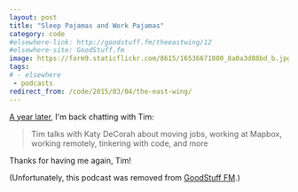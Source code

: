 ```yaml
---
layout: post
title: "Sleep Pajamas and Work Pajamas"
category: code
#elsewhere-link: http://goodstuff.fm/theeastwing/12
#elsewhere-site: GoodStuff.fm
image: https://farm9.staticflickr.com/8615/16536671800_8a0a3d88bd_b.jpg
tags:
# - elsewhere
 - podcasts
redirect_from: /code/2015/03/04/the-east-wing/
---
```



[A year later](/code/2014/03/14/the-east-wing/), I'm back chatting with Tim:

> Tim talks with Katy DeCorah about moving jobs, working at Mapbox, working remotely, tinkering with code, and more

Thanks for having me again, Tim!

(Unfortunately, this podcast was removed from [GoodStuff FM](http://goodstuff.fm/).)
